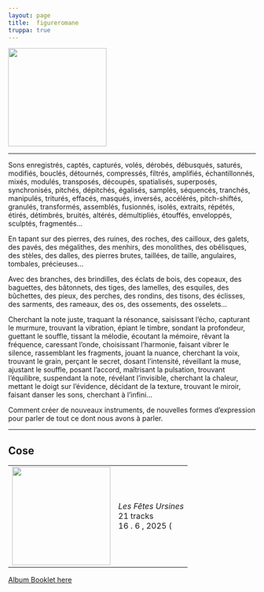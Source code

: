 ```yaml
---
layout: page
title:  figureromane
truppa: true
---
```


<img src="https://res.cloudinary.com/dkpneimf7/image/upload/v1750947843/Figure_Romane_-_Noir_uv5lif.png" height=200 />

<hr />

<p class="quote">Sons enregistrés, captés, capturés, volés, dérobés, débusqués, saturés, modifiés, bouclés, détournés, compressés, filtrés, amplifiés, échantillonnés, mixés, modulés, transposés, découpés, spatialisés, superposés, synchronisés, pitchés, dépitchés, égalisés, samplés, séquencés, tranchés, manipulés, triturés, effacés, masqués, inversés, accélérés, pitch-shiftés, granulés, transformés, assemblés, fusionnés, isolés, extraits, répétés, étirés, détimbrés, bruités, altérés, démultipliés, étouffés, enveloppés, sculptés, fragmentés…</p>

<p class="quote">En tapant sur des pierres, des ruines, des roches, des cailloux, des galets, des pavés, des mégalithes, des menhirs, des monolithes, des obélisques, des stèles, des dalles, des pierres brutes, taillées, de taille, angulaires, tombales, précieuses…</p>

<p class="quote">Avec des branches, des brindilles, des éclats de bois, des copeaux, des baguettes, des bâtonnets, des tiges, des lamelles, des esquiles, des bûchettes,  des pieux, des perches, des rondins, des tisons, des éclisses, des sarments, des rameaux, des os, des ossements, des osselets…</p>

<p class="quote">Cherchant la note juste, traquant la résonance, saisissant l’écho, capturant le murmure, trouvant la vibration, épiant le timbre, sondant la profondeur, guettant le souffle, tissant la mélodie, écoutant la mémoire, rêvant la fréquence, caressant l’onde, choisissant l’harmonie, faisant vibrer le silence, rassemblant les fragments, jouant la nuance, cherchant la voix, trouvant le grain, perçant le secret, dosant l’intensité, réveillant la muse, ajustant le souffle, posant l’accord, maîtrisant la pulsation, trouvant l’équilibre, suspendant la note, révélant l’invisible, cherchant la chaleur, mettant le doigt sur l’évidence, décidant de la texture, trouvant le miroir, faisant danser les sons, cherchant à l’infini…</p>

<p class="quote">Comment créer de nouveaux instruments, de nouvelles formes d’expression pour parler de tout ce dont nous avons à parler.</p>

<hr />

<h2>Cose</h2>

<table>
	<tr>
		<td class="left_column">
			<img src="https://res.cloudinary.com/dkpneimf7/image/upload/v1684834253/Jettatura_-_Cecre%CC%81s_2_nsrxpu.png" width=200 />	
		</td>
		<td>
			<em>Les Fêtes Ursines</em>
			<br />
			21 tracks
			<br />
			16 . 6 , 2025 (
		</td>
	</tr>
</table>

<p class="quote"><a href="#">Album Booklet here</a></p>


